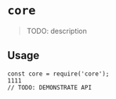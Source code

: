 # `core`

> TODO: description

## Usage

```
const core = require('core');
1111
// TODO: DEMONSTRATE API
```
